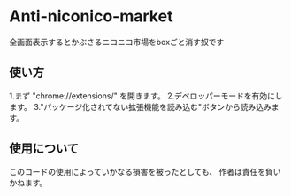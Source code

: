 # Anti-niconico-market
全画面表示するとかぶさるニコニコ市場をboxごと消す奴です
## 使い方
1.まず "chrome://extensions/" を開きます。
2.デベロッパーモードを有効にします。
3."パッケージ化されてない拡張機能を読み込む"ボタンから読み込みます。
## 使用について
このコードの使用によっていかなる損害を被ったとしても、
作者は責任を負いかねます。